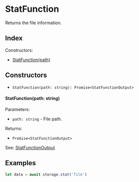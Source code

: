 
# StatFunction


Returns the file information.

## Index


Constructors:

- [StatFunction(path)](#statfunctionpath-string)




## Constructors

- `StatFunction(path: string): Promise<StatFunctionOutput>`


#### StatFunction(path: string)

Parameters:

- `path: string` - File path.



Returns:

- `Promise<StatFunctionOutput>`

See: [StatFunctionOutput](StatFunctionOutput.md)

## Examples

```js
let data = await storage.stat('file')
```